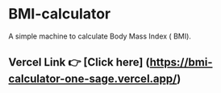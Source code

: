 # BMI-calculator
A simple machine to calculate Body Mass Index ( BMI).

## Vercel Link 👉 [Click here] (https://bmi-calculator-one-sage.vercel.app/)
